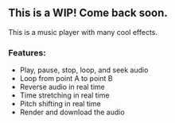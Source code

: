 ## This is a WIP! Come back soon.

This is a music player with many cool effects.

### Features:
- Play, pause, stop, loop, and seek audio
- Loop from point A to point B
- Reverse audio in real time
- Time stretching in real time
- Pitch shifting in real time
- Render and download the audio